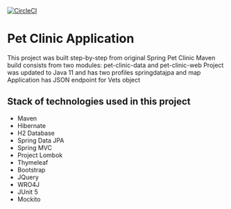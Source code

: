 [![CircleCI](https://circleci.com/gh/OlegPod/sfg-pet-clinic.svg?style=svg)](https://circleci.com/gh/OlegPod/sfg-pet-clinic)

# Pet Clinic Application
This project was built step-by-step from original Spring Pet Clinic
Maven build consists from two modules: pet-clinic-data and pet-clinic-web
Project was updated to Java 11 and has two profiles springdatajpa and map
Application has JSON endpoint for Vets object

## Stack of technologies used in this project
* Maven
* Hibernate
* H2 Database
* Spring Data JPA
* Spring MVC
* Project Lombok
* Thymeleaf
* Bootstrap
* JQuery
* WRO4J
* JUnit 5
* Mockito
